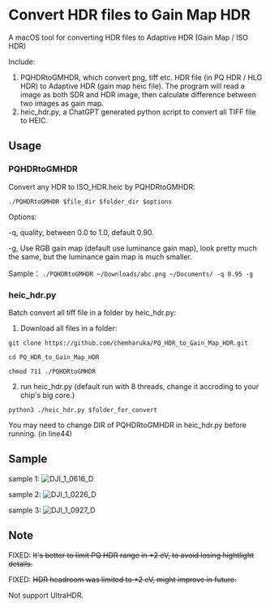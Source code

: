 # Convert HDR files to Gain Map HDR

A macOS tool for converting HDR files to Adaptive HDR (Gain Map / ISO HDR)

Include:

1. PQHDRtoGMHDR, which convert png, tiff etc. HDR file (in PQ HDR / HLG HDR) to Adaptive HDR (gain map heic file). The program will read a image as both SDR and HDR image, then calculate difference between two images as gain map.
2. heic_hdr.py, a ChatGPT generated python script to convert all TIFF file to HEIC.

## Usage

### PQHDRtoGMHDR

Convert any HDR to ISO_HDR.heic by PQHDRtoGMHDR:

`./PQHDRtoGMHDR $file_dir $folder_dir $options`

Options:

-q, quality, between 0.0 to 1.0, default 0.90.

-g, Use RGB gain map (default use luminance gain map), look pretty much the same, but the luminance gain map is much smaller.

Sample： `./PQHDRtoGMHDR ~/Downloads/abc.png ~/Documents/ -q 0.95 -g`

### heic_hdr.py

Batch convert all tiff file in a folder by heic_hdr.py:

1. Download all files in a folder:

`git clone https://github.com/chemharuka/PQ_HDR_to_Gain_Map_HDR.git`

`cd PQ_HDR_to_Gain_Map_HDR`

`chmod 711 ./PQHDRtoGMHDR`

2. run heic_hdr.py (default run with 8 threads, change it accroding to your chip's big core.)

`python3 ./heic_hdr.py $folder_for_convert`

You may need to change DIR of PQHDRtoGMHDR in heic_hdr.py before running. (in line44)

## Sample

sample 1:
![DJI_1_0616_D](https://github.com/user-attachments/assets/d4fd48bb-6561-496f-b1ab-083ee1ae8a95)

sample 2:
![DJI_1_0226_D](https://github.com/user-attachments/assets/0a718722-6939-41d3-844d-14517442de05)

sample 3:
![DJI_1_0927_D](https://github.com/user-attachments/assets/66da879e-d56a-4bae-8185-d2d7d462e10f)

## Note

FIXED: ~~It's better to limit PQ HDR range in +2 eV, to avoid losing hightlight details.~~

FIXED: ~~HDR headroom was limited to +2 eV, might improve in future.~~

Not support UltraHDR.
